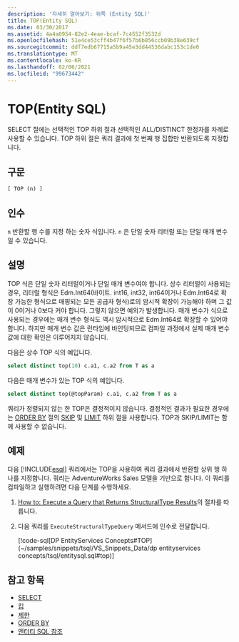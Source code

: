 ```yaml
---
description: '자세히 알아보기: 위쪽 (Entity SQL)'
title: TOP(Entity SQL)
ms.date: 03/30/2017
ms.assetid: 4a4a0954-82e2-4eae-bcaf-7c4552f3532d
ms.openlocfilehash: 51e4ce53cff4b47f6f57b6b856ccb09b38e639cf
ms.sourcegitcommit: ddf7edb67715a5b9a45e3dd44536dabc153c1de0
ms.translationtype: MT
ms.contentlocale: ko-KR
ms.lasthandoff: 02/06/2021
ms.locfileid: "99673442"
---
```

# <a name="top-entity-sql"></a>TOP(Entity SQL)

SELECT 절에는 선택적인 TOP 하위 절과 선택적인 ALL/DISTINCT 한정자를 차례로 사용할 수 있습니다. TOP 하위 절은 쿼리 결과에 첫 번째 행 집합만 반환되도록 지정합니다.

## <a name="syntax"></a>구문

```sql
[ TOP (n) ]
```

## <a name="arguments"></a>인수

`n` 반환할 행 수를 지정 하는 숫자 식입니다. `n` 은 단일 숫자 리터럴 또는 단일 매개 변수일 수 있습니다.

## <a name="remarks"></a>설명

TOP 식은 단일 숫자 리터럴이거나 단일 매개 변수여야 합니다. 상수 리터럴이 사용되는 경우, 리터럴 형식은 Edm.Int64(바이트. int16, int32, int64이거나 Edm.Int64로 확장 가능한 형식으로 매핑되는 모든 공급자 형식)로의 암시적 확장이 가능해야 하며 그 값이 0이거나 0보다 커야 합니다. 그렇지 않으면 예외가 발생합니다. 매개 변수가 식으로 사용되는 경우에는 매개 변수 형식도 역시 암시적으로 Edm.Int64로 확장할 수 있어야 합니다. 하지만 매개 변수 값은 런타임에 바인딩되므로 컴파일 과정에서 실제 매개 변수 값에 대한 확인은 이루어지지 않습니다.

다음은 상수 TOP 식의 예입니다.

```sql
select distinct top(10) c.a1, c.a2 from T as a
```

다음은 매개 변수가 있는 TOP 식의 예입니다.

```sql
select distinct top(@topParam) c.a1, c.a2 from T as a
```

쿼리가 정렬되지 않는 한 TOP은 결정적이지 않습니다. 결정적인 결과가 필요한 경우에는 [ORDER BY](skip-entity-sql.md) 절의 [SKIP](limit-entity-sql.md) 및 [LIMIT](order-by-entity-sql.md) 하위 절을 사용합니다. TOP과 SKIP/LIMIT는 함께 사용할 수 없습니다.

## <a name="example"></a>예제

다음 [!INCLUDE[esql](../../../../../../includes/esql-md.md)] 쿼리에서는 TOP을 사용하여 쿼리 결과에서 반환할 상위 행 하나를 지정합니다. 쿼리는 AdventureWorks Sales 모델을 기반으로 합니다. 이 쿼리를 컴파일하고 실행하려면 다음 단계를 수행하세요.

1. [How to: Execute a Query that Returns StructuralType Results](../how-to-execute-a-query-that-returns-structuraltype-results.md)의 절차를 따릅니다.

2. 다음 쿼리를 `ExecuteStructuralTypeQuery` 메서드에 인수로 전달합니다.

    [!code-sql[DP EntityServices Concepts#TOP](~/samples/snippets/tsql/VS_Snippets_Data/dp entityservices concepts/tsql/entitysql.sql#top)]

## <a name="see-also"></a>참고 항목

- [SELECT](select-entity-sql.md)
- [킵](skip-entity-sql.md)
- [제한](limit-entity-sql.md)
- [ORDER BY](order-by-entity-sql.md)
- [엔터티 SQL 참조](entity-sql-reference.md)
